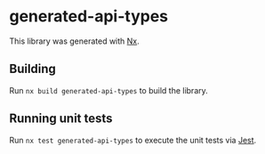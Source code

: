 # generated-api-types

This library was generated with [Nx](https://nx.dev).

## Building

Run `nx build generated-api-types` to build the library.

## Running unit tests

Run `nx test generated-api-types` to execute the unit tests via
[Jest](https://jestjs.io).
